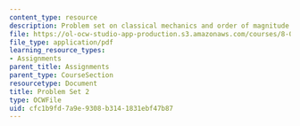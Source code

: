 ```yaml
---
content_type: resource
description: Problem set on classical mechanics and order of magnitude estimates.
file: https://ol-ocw-studio-app-production.s3.amazonaws.com/courses/8-012-physics-i-classical-mechanics-fall-2008/cfc1b9fd7a9e9308b3141831ebf47b87_ps2.pdf
file_type: application/pdf
learning_resource_types:
- Assignments
parent_title: Assignments
parent_type: CourseSection
resourcetype: Document
title: Problem Set 2
type: OCWFile
uid: cfc1b9fd-7a9e-9308-b314-1831ebf47b87
---
```

